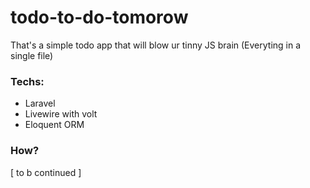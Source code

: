 # todo-to-do-tomorow

<p>That's a simple todo app that will blow ur tinny JS brain (Everyting in a single file)</p>

### Techs:

- Laravel
- Livewire with volt
- Eloquent ORM

### How?
[ to b continued ]


